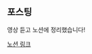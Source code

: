 ## 포스팅
영상 듣고 노션에 정리했습니다!

[노션 링크](https://clean01.notion.site/20516b3e940c803b947ad16d046f5f07?source=copy_link)